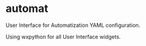 automat
=======

User Interface for Automatization YAML configuration.

Using wxpython for all User Interface widgets.

